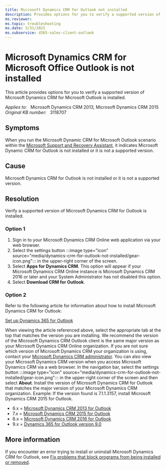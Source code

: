 ```yaml
---
title: Microsoft Dynamics CRM for Outlook not installed
description: Provides options for you to verify a supported version of Microsoft Dynamics CRM for Outlook is installed.
ms.reviewer: 
ms.topic: troubleshooting
ms.date: 3/31/2021
ms.subservice: d365-sales-client-outlook
---
```

# Microsoft Dynamics CRM for Microsoft Office Outlook is not installed

This article provides options for you to verify a supported version of Microsoft Dynamics CRM for Microsoft Outlook is installed.

_Applies to:_ &nbsp; Microsoft Dynamics CRM 2013, Microsoft Dynamics CRM 2015  
_Original KB number:_ &nbsp; 3118707

## Symptoms

When you run the Microsoft Dynamic CRM for Microsoft Outlook scenario within the [Microsoft Support and Recovery Assistant](https://support.microsoft.com/office/e90bb691-c2a7-4697-a94f-88836856c72f), it indicates Microsoft Dynamic CRM for Outlook is not installed or it is not a supported version.

## Cause

Microsoft Dynamics CRM for Outlook is not installed or it is not a supported version.

## Resolution

Verify a supported version of Microsoft Dynamics CRM for Outlook is installed.

### Option 1

1. Sign in to your Microsoft Dynamics CRM Online web application via your web browser.
2. Select the settings button :::image type="icon" source="media/dynamics-crm-for-outlook-not-installed/gear-icon.png"::: in the upper-right corner of the screen.
3. Select **Apps for Dynamics CRM**. This option will appear if your Microsoft Dynamics CRM Online instance is Microsoft Dynamics CRM 2016 or later and your System Administrator has not disabled this option.
4. Select **Download CRM for Outlook**.

### Option 2

Refer to the following article for information about how to install Microsoft Dynamics CRM for Outlook:

[Set up Dynamics 365 for Outlook](/dynamics365/outlook-addin/user-guide/set-up)

When viewing the article referenced above, select the appropriate tab at the top that matches the version you are installing. We recommend the version of the Microsoft Dynamics CRM Outlook client is the same major version as your Microsoft Dynamics CRM Online organization. If you are not sure which version of Microsoft Dynamics CRM your organization is using, contact your [Microsoft Dynamics CRM administrator](/dynamics365/). You can also view your Microsoft Dynamics CRM version when you access Microsoft Dynamics CRM via a web browser. In the navigation bar, select the settings button :::image type="icon" source="media/dynamics-crm-for-outlook-not-installed/gear-icon.png"::: in the upper-right corner of the screen and then select **About**. Install the version of Microsoft Dynamics CRM for Outlook that matches the major version of your Microsoft Dynamics CRM organization. Example: If the version found is 7.1.1.3157, install Microsoft Dynamics CRM 2015 for Outlook.

- 6.x = [Microsoft Dynamics CRM 2013 for Outlook](https://www.microsoft.com/download/details.aspx?id=40344)
- 7.x = [Microsoft Dynamics CRM 2015 for Outlook](https://www.microsoft.com/download/details.aspx?id=45015)
- 8.x = [Microsoft Dynamics CRM 2016 for Outlook](https://www.microsoft.com/download/details.aspx?id=50370)
- 9.x = [Dynamics 365 for Outlook version 9.0](https://www.microsoft.com/download/details.aspx?id=56972)

## More information

If you encounter an error trying to install or uninstall Microsoft Dynamics CRM for Outlook, see [Fix problems that block programs from being installed or removed](https://support.microsoft.com/help/17588).
